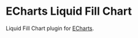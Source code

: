 # ECharts Liquid Fill Chart

Liquid Fill Chart plugin for [ECharts](https://github.com/ecomfe/echarts).

